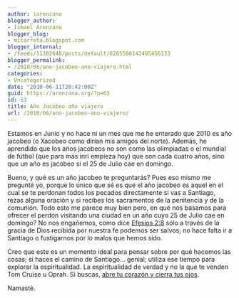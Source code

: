 ```yaml
---
author: iarenzana
blogger_author:
- Ismael Arenzana
blogger_blog:
- micarreta.blogspot.com
blogger_internal:
- /feeds/11302648/posts/default/8265566142495456133
blogger_permalink:
- /2010/06/ano-jacobeo-ano-viajero.html
categories:
- Uncategorized
date: "2010-06-11T20:42:00Z"
guid: https://arenzana.org/?p=63
id: 63
title: Año Jacobeo año viajero
url: /2010/06/ano-jacobeo-ano-viajero/
---
```

Estamos en Junio y no hace ni un mes que me he enterado que 2010 es año jacobeo (o Xacobeo como dirían mis amigos del norte). Además, he aprendido que los años jacobeos no son como las olimpiadas o el mundial de fútbol (que para más inri empieza hoy) que son cada cuatro años, sino que un año es jacobeo si el 25 de Julio cae en domingo.

Bueno, y qué es un año jacobeo te preguntarás? Pues eso mismo me pregunté yo, porque lo único que sé es que el año jacobeo es aquel en el cual se te perdonan todos los pecados directamente si vas a Santiago, rezas alguna oración y si recibes los sacramentos de la penitencia y de la comunión. Todo esto me parece muy bien pero, en qué nos basamos para ofrecer el perdón visitando una ciudad en un año cuyo 25 de Julio cae en domingo? No nos engañemos, como dice [Efesios 2:8](http://www.biblegateway.com/quicksearch/?quicksearch=por+gracia+sois&qs_version=RVR1960) sólo a través de la gracia de Dios recibida por nuestra fe podemos ser salvos; no hace falta ir a Santiago o fustigarnos por lo malos que hemos sido.

Creo que este es un momento ideal para pensar sobre por qué hacemos las cosas; si haces el camino de Santiago&#8230; genial; utiliza ese tiempo para explorar la espiritualidad. La espiritualidad de verdad y no la que te venden Tom Cruise u Oprah. Si buscas, [abre tu corazón y cierra tus ojos](http://www.biblegateway.com/passage/?search=Hebreos+11:1&version=RVR1960).

Namasté.